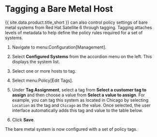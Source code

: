 # Tagging a Bare Metal Host

{{ site.data.product.title_short }} can also control policy settings of bare metal systems
from Red Hat Satellite 6 through tagging. Tagging attaches levels of
metadata to help define the policy rules required for a set of systems.

1.  Navigate to menu:Configuration\[Management\].

2.  Select **Configured Systems** from the accordion menu on the left.
    This displays the system list.

3.  Select one or more hosts to tag.

4.  Select menu:Policy\[Edit Tags\].

5.  Under **Tag Assignment**, select a tag from **Select a customer tag
    to assign** and then choose a value from **Select a value to
    assign**. For example, you can tag this system as located in Chicago
    by selecting `Location` as the tag and `Chicago` as the value. Once
    selected, the user interface automatically adds this tag and value
    to the table below.

6.  Click **Save**.

The bare metal system is now configured with a set of policy tags.
